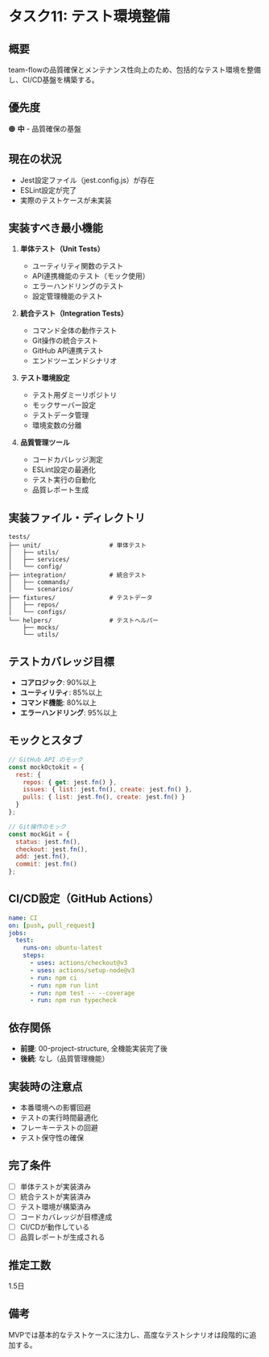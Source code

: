 # タスク11: テスト環境整備

## 概要
team-flowの品質確保とメンテナンス性向上のため、包括的なテスト環境を整備し、CI/CD基盤を構築する。

## 優先度
🟠 **中** - 品質確保の基盤

## 現在の状況
- Jest設定ファイル（jest.config.js）が存在
- ESLint設定が完了
- 実際のテストケースが未実装

## 実装すべき最小機能
1. **単体テスト（Unit Tests）**
   - ユーティリティ関数のテスト
   - API連携機能のテスト（モック使用）
   - エラーハンドリングのテスト
   - 設定管理機能のテスト

2. **統合テスト（Integration Tests）**
   - コマンド全体の動作テスト
   - Git操作の統合テスト
   - GitHub API連携テスト
   - エンドツーエンドシナリオ

3. **テスト環境設定**
   - テスト用ダミーリポジトリ
   - モックサーバー設定
   - テストデータ管理
   - 環境変数の分離

4. **品質管理ツール**
   - コードカバレッジ測定
   - ESLint設定の最適化
   - テスト実行の自動化
   - 品質レポート生成

## 実装ファイル・ディレクトリ
```
tests/
├── unit/                   # 単体テスト
│   ├── utils/
│   ├── services/
│   └── config/
├── integration/            # 統合テスト
│   ├── commands/
│   └── scenarios/
├── fixtures/               # テストデータ
│   ├── repos/
│   └── configs/
└── helpers/                # テストヘルパー
    ├── mocks/
    └── utils/
```

## テストカバレッジ目標
- **コアロジック**: 90%以上
- **ユーティリティ**: 85%以上
- **コマンド機能**: 80%以上
- **エラーハンドリング**: 95%以上

## モックとスタブ
```javascript
// GitHub API のモック
const mockOctokit = {
  rest: {
    repos: { get: jest.fn() },
    issues: { list: jest.fn(), create: jest.fn() },
    pulls: { list: jest.fn(), create: jest.fn() }
  }
};

// Git操作のモック
const mockGit = {
  status: jest.fn(),
  checkout: jest.fn(),
  add: jest.fn(),
  commit: jest.fn()
};
```

## CI/CD設定（GitHub Actions）
```yaml
name: CI
on: [push, pull_request]
jobs:
  test:
    runs-on: ubuntu-latest
    steps:
      - uses: actions/checkout@v3
      - uses: actions/setup-node@v3
      - run: npm ci
      - run: npm run lint
      - run: npm test -- --coverage
      - run: npm run typecheck
```

## 依存関係
- **前提**: 00-project-structure, 全機能実装完了後
- **後続**: なし（品質管理機能）

## 実装時の注意点
- 本番環境への影響回避
- テストの実行時間最適化
- フレーキーテストの回避
- テスト保守性の確保

## 完了条件
- [ ] 単体テストが実装済み
- [ ] 統合テストが実装済み
- [ ] テスト環境が構築済み
- [ ] コードカバレッジが目標達成
- [ ] CI/CDが動作している
- [ ] 品質レポートが生成される

## 推定工数
1.5日

## 備考
MVPでは基本的なテストケースに注力し、高度なテストシナリオは段階的に追加する。
